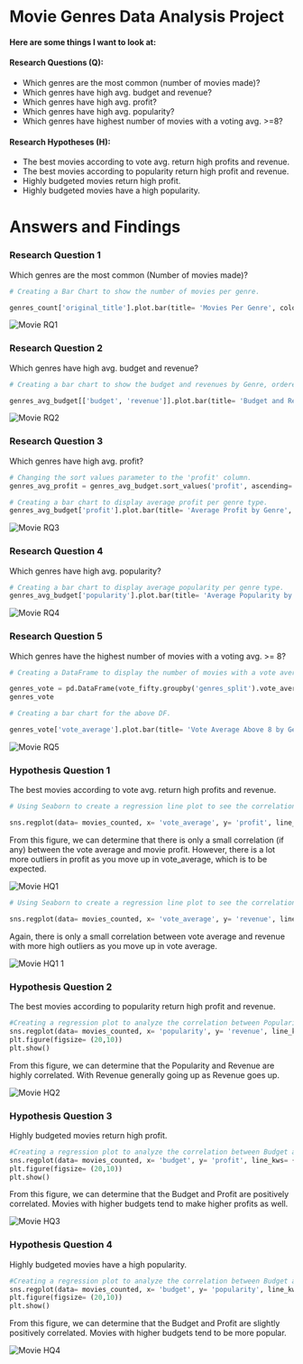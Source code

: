 # Movie Genres Data Analysis Project
#### Here are some things I want to look at:

#### Research Questions (Q):
- Which genres are the most common (number of movies made)?
- Which genres have high avg. budget and revenue?
- Which genres have high avg. profit?
- Which genres have high avg. popularity?
- Which genres have highest number of movies with a voting avg. >=8?
#### Research Hypotheses (H):
- The best movies according to vote avg. return high profits and revenue.
- The best movies according to popularity return high profit and revenue.
- Highly budgeted movies return high profit.
- Highly budgeted movies have a high popularity.


# Answers and Findings

### Research Question 1
Which genres are the most common (Number of movies made)?

```python
# Creating a Bar Chart to show the number of movies per genre.

genres_count['original_title'].plot.bar(title= 'Movies Per Genre', color= 'DarkBlue')
```

![Movie RQ1](https://github.com/user-attachments/assets/b8b300a7-03d6-442a-81f0-78bf16bac908)


### Research Question 2
Which genres have high avg. budget and revenue?

```python
# Creating a bar chart to show the budget and revenues by Genre, ordered by Revenue.

genres_avg_budget[['budget', 'revenue']].plot.bar(title= 'Budget and Revenue by Genre', color= ('DarkBlue', 'c'))
```

![Movie RQ2](https://github.com/user-attachments/assets/539369b1-56ef-40b4-933d-cd2d900ad346)

### Research Question 3
Which genres have high avg. profit?

```python
# Changing the sort values parameter to the 'profit' column.
genres_avg_profit = genres_avg_budget.sort_values('profit', ascending= True, inplace= True)

# Creating a bar chart to display average profit per genre type.
genres_avg_budget['profit'].plot.bar(title= 'Average Profit by Genre', color= ('DarkBlue'))
```

![Movie RQ3](https://github.com/user-attachments/assets/cfaafcd1-99e6-4536-b027-ff2ee8d241ed)

### Research Question 4
Which genres have high avg. popularity?

```python
# Creating a bar chart to display average popularity per genre type.
genres_avg_budget['popularity'].plot.bar(title= 'Average Popularity by Genre', color= ('DarkBlue'))
```

![Movie RQ4](https://github.com/user-attachments/assets/c87c6a71-6139-4104-9223-62ee98229577)


### Research Question 5
Which genres have the highest number of movies with a voting avg. >= 8?

```python
# Creating a DataFrame to display the number of movies with a vote average over 8 per genre.

genres_vote = pd.DataFrame(vote_fifty.groupby('genres_split').vote_average.nunique()).sort_values('vote_average', ascending= False)
genres_vote

# Creating a bar chart for the above DF.

genres_vote['vote_average'].plot.bar(title= 'Vote Average Above 8 by Genre', color= ('DarkBlue'))
```

![Movie RQ5](https://github.com/user-attachments/assets/01726c36-0034-4aa2-98bc-a283bd111e8f)

### Hypothesis Question 1
The best movies according to vote avg. return high profits and revenue.

```python
# Using Seaborn to create a regression line plot to see the correlation between vote average and profit.

sns.regplot(data= movies_counted, x= 'vote_average', y= 'profit', line_kws= {'color': 'red'})
```
From this figure, we can determine that there is only a small correlation (if any) between the vote average and movie profit. However, there is a lot more outliers in profit as you move up in vote_average, which is to be expected.

![Movie HQ1](https://github.com/user-attachments/assets/033755fc-fdaa-4770-96c8-884757ea2d3c)

```python
# Using Seaborn to create a regression line plot to see the correlation between vote average and revenue.

sns.regplot(data= movies_counted, x= 'vote_average', y= 'revenue', line_kws= {'color': 'red'})
```
Again, there is only a small correlation between vote average and revenue with more high outliers as you move up in vote average.

![Movie HQ1 1](https://github.com/user-attachments/assets/8797840d-b2ba-462c-830f-3bfac3d2dd60)


### Hypothesis Question 2
The best movies according to popularity return high profit and revenue.

```python
#Creating a regression plot to analyze the correlation between Popularity and Revenue
sns.regplot(data= movies_counted, x= 'popularity', y= 'revenue', line_kws= {'color': 'red'})
plt.figure(figsize= (20,10))
plt.show()
```
From this figure, we can determine that the Popularity and Revenue are highly correlated. With Revenue generally going up as Revenue goes up.

![Movie HQ2](https://github.com/user-attachments/assets/14210c40-581d-4d86-a602-4d4a5c0c5328)

### Hypothesis Question 3
Highly budgeted movies return high profit.

```python
#Creating a regression plot to analyze the correlation between Budget and Profit
sns.regplot(data= movies_counted, x= 'budget', y= 'profit', line_kws= {'color': 'red'})
plt.figure(figsize= (20,10))
plt.show()
```
From this figure, we can determine that the Budget and Profit are positively correlated. Movies with higher budgets tend to make higher profits as well.

![Movie HQ3](https://github.com/user-attachments/assets/c30ab0ef-d6f9-4c1e-98fe-a0f03a1ca314)

### Hypothesis Question 4
Highly budgeted movies have a high popularity.

```python
#Creating a regression plot to analyze the correlation between Budget and Popularity.
sns.regplot(data= movies_counted, x= 'budget', y= 'popularity', line_kws= {'color': 'red'})
plt.figure(figsize= (20,10))
plt.show()
```
From this figure, we can determine that the Budget and Profit are slightly positively correlated. Movies with higher budgets tend to be more popular.

![Movie HQ4](https://github.com/user-attachments/assets/d6692c84-58c1-4bb1-b00d-8e3004fc6adf)
